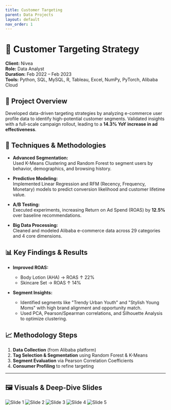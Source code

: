 ```yaml
---
title: Customer Targeting
parent: Data Projects
layout: default
nav_order: 1
---
```


# 🎯 Customer Targeting Strategy

**Client:** Nivea  
**Role:** Data Analyst  
**Duration:** Feb 2022 – Feb 2023  
**Tools:** Python, SQL, MySQL, R, Tableau, Excel, NumPy, PyTorch, Alibaba Cloud

## 📌 Project Overview

Developed data-driven targeting strategies by analyzing e-commerce user profile data to identify high-potential customer segments. Validated insights with a full-scale campaign rollout, leading to a **14.3% YoY increase in ad effectiveness**.

## 🧠 Techniques & Methodologies

- **Advanced Segmentation:**  
  Used K-Means Clustering and Random Forest to segment users by behavior, demographics, and browsing history.

- **Predictive Modeling:**  
  Implemented Linear Regression and RFM (Recency, Frequency, Monetary) models to predict conversion likelihood and customer lifetime value.

- **A/B Testing:**  
  Executed experiments, increasing Return on Ad Spend (ROAS) by **12.5%** over baseline recommendations.

- **Big Data Processing:**  
  Cleaned and modeled Alibaba e-commerce data across 29 categories and 4 core dimensions.

## 📊 Key Findings & Results

- **Improved ROAS:**
    - Body Lotion (AHA) → ROAS ↑ 22%
    - Skincare Set → ROAS ↑ 14%

- **Segment Insights:**
    - Identified segments like "Trendy Urban Youth" and "Stylish Young Moms" with high brand alignment and opportunity match.
    - Used PCA, Pearson/Spearman correlations, and Silhouette Analysis to optimize clustering.

## 📈 Methodology Steps

1. **Data Collection** (from Alibaba platform)
2. **Tag Selection & Segmentation** using Random Forest & K-Means
3. **Segment Evaluation** via Pearson Correlation Coefficients
4. **Consumer Profiling** to refine targeting

---

## 🖼️ Visuals & Deep-Dive Slides
![Slide 1](/serenaintech/assets/images/Data2-1.png)
![Slide 2](/serenaintech/assets/images/Data2-2.png)
![Slide 3](/serenaintech/assets/images/Data2-3.png)
![Slide 4](/serenaintech/assets/images/Data2-4.png)
![Slide 5](/serenaintech/assets/images/Data2-5.png)